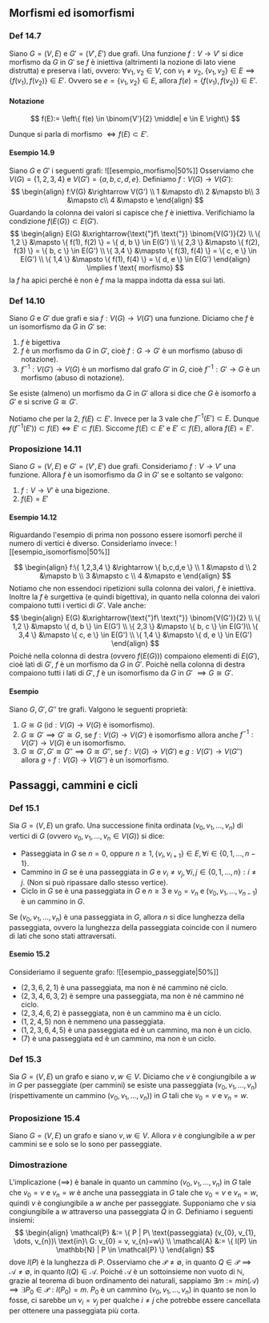 ## Morfismi ed isomorfismi
### Def 14.7
Siano $G=(V,E)$ e $G'=(V', E')$ due grafi. Una funzione $f:V\rightarrow V'$ si dice morfismo da $G$ in $G'$ se $f$ è iniettiva (altrimenti la nozione di lato viene distrutta) e preserva i lati, ovvero:
$\forall v_{1},v_{2} \in V$, con $v_{1} \neq v_{2}$, $\{ v_{1}, v_{2} \} \in E \implies \{ f(v_{1}), f(v_{2}) \} \in E'$. Ovvero se $e = \{ v_{1},v_{2} \} \in E$, allora $f(e) = \{ f(v_{1}), f(v_{2}) \} \in E'$.
#### Notazione
$$
f(E):= \left\{   f(e) \in \binom{V'}{2} \middle| e \in E  \right\}
$$

Dunque si parla di morfismo $\Longleftrightarrow f(E) \subset E'$.
#### Esempio 14.9
Siano $G$ e $G'$ i seguenti grafi:
![[esempio_morfismo|50%]]
Osserviamo che $V(G) = \{ 1,2,3,4 \}$ e $V(G') = \{ a,b,c,d,e \}$.
Definiamo $f:V(G) \rightarrow V(G')$:
$$
\begin{align}
f:V(G) &\rightarrow V(G') \\
1 &\mapsto d\\
2 &\mapsto b\\
3 &\mapsto c\\
4 &\mapsto e
\end{align}
$$
Guardando la colonna dei valori si capisce che $f$ è iniettiva.
Verifichiamo la condizione $f(E(G)) \subset E(G')$.
$$
\begin{align}
E(G) &\xrightarrow{\text{"}f\ \text{"}} \binom{V(G')}{2} \\
\{ 1,2 \} &\mapsto \{ f(1), f(2) \} = \{ d, b \} \in E(G') \\
\{ 2,3 \} &\mapsto \{ f(2), f(3) \} = \{ b, c \} \in E(G') \\
\{ 3,4 \} &\mapsto \{ f(3), f(4) \} = \{ c, e \} \in E(G') \\
\{ 1,4 \} &\mapsto \{ f(1), f(4) \} = \{ d, e \} \in E(G')
\end{align} \implies f \text{ morfismo}
$$
la $f$ ha apici perché è non è $f$ ma la mappa indotta da essa sui lati.
### Def 14.10
Siano $G$ e $G'$ due grafi e sia $f:V(G) \rightarrow V(G')$ una funzione. Diciamo che $f$ è un isomorfismo da $G$ in $G'$ se:
1) $f$ è bigettiva
2) $f$ è un morfismo da $G$ in $G'$, cioè $f:G \rightarrow G'$ è un morfismo (abuso di notazione).
3) $f^{-1}:V(G')\rightarrow V(G)$ è un morfismo dal grafo $G'$ in $G$, cioè $f^{-1}:G' \rightarrow G$ è un morfismo (abuso di notazione).

Se esiste (almeno) un morfismo da $G$ in $G'$ allora si dice che $G$ è isomorfo a $G'$ e si scrive $G \cong G'$.

Notiamo che per la 2, $f(E) \subset E'$. Invece per la 3 vale che $f^{-1}(E') \subset E$. Dunque $f(f^{-1}(E')) \subset f(E) \Longleftrightarrow E' \subset f(E)$. Siccome $f(E) \subset E'$ e $E' \subset f(E)$, allora $f(E) = E'$.
### Proposizione 14.11
Siano $G = (V, E)$ e $G' = (V', E')$ due grafi. Consideriamo $f:V \rightarrow V'$ una funzione. Allora $f$ è un isomorfismo da $G$ in $G'$ se e soltanto se valgono:
1) $f:V\rightarrow V'$ è una bigezione.
2) $f(E)=E'$

#### Esempio 14.12
Riguardando l'esempio di prima non possono essere isomorfi perché il numero di vertici è diverso.
Consideriamo invece:
![[esempio_isomorfismo|50%]]

$$
\begin{align}
f:\{ 1,2,3,4 \} &\rightarrow \{ b,c,d,e \} \\
1 &\mapsto d \\
2 &\mapsto b \\
3 &\mapsto c \\
4 &\mapsto e
\end{align}
$$
Notiamo che non essendoci ripetizioni sulla colonna dei valori, $f$ è iniettiva. Inoltre la $f$ è surgettiva (e quindi bigettiva), in quanto nella colonna dei valori compaiono tutti i vertici di $G'$.
Vale anche: 
$$
\begin{align}
E(G) &\xrightarrow{\text{"}f\ \text{"}} \binom{V(G')}{2} \\
\{ 1,2 \} &\mapsto \{ d, b \} \in E(G') \\
\{ 2,3 \} &\mapsto \{ b, c \} \in E(G')\\
\{ 3,4 \} &\mapsto \{ c, e \} \in E(G') \\
\{ 1,4 \} &\mapsto \{ d, e \} \in E(G')
\end{align}
$$
Poiché nella colonna di destra (ovvero $f(E(G))$) compaiono elementi di $E(G')$, cioè lati di $G'$, $f$ è un morfismo da $G$ in $G'$. Poichè nella colonna di destra compaiono tutti i lati di $G'$, $f$ è un isomorfismo da $G$ in $G'$ $\implies G \cong G'$.

#### Esempio
Siano $G, G', G''$ tre grafi. Valgono le seguenti proprietà:
1) $G \cong G$ ($\text{id}:V(G)\rightarrow V(G)$ è isomorfismo).
2) $G \cong G' \implies G' \cong G$, se $f:V(G) \rightarrow V(G')$ è isomorfismo allora anche $f^{-1}:V(G')\rightarrow V(G)$ è un isomorfismo.
3) $G \cong G', G'\cong G'' \implies G \cong G''$, se $f:V(G) \rightarrow V(G')$ e $g: V(G') \rightarrow V(G'')$ allora $g \circ f:V(G)\rightarrow V(G'')$ è un isomorfismo.

## Passaggi, cammini e cicli

### Def 15.1
Sia $G = (V, E)$ un grafo. Una successione finita ordinata $(v_{0},v_{1},\dots,v_{n})$ di vertici di $G$ (ovvero $v_{0}, v_{1}, \dots, v_{n} \in V(G)$) si dice:
- Passeggiata in $G$ se $n = 0$, oppure $n \geq 1, \{ v_{i}, v_{i+1} \} \in E, \forall i \in \{ 0,1,\dots,n-1 \}$.
- Cammino in $G$ se è una passeggiata in $G$ e $v_{i} \neq v_{j}, \forall i,j \in \{ 0,1,\dots,n \} : i\neq j$. (Non si può ripassare dallo stesso vertice).
- Ciclo in $G$ se è una passeggiata in $G$ e $n\geq 3$ e $v_{0} = v_{n}$ e $(v_{0}, v_{1}, \dots, v_{n-1})$ è un cammino in $G$.

Se $(v_{0}, v_{1},\dots,v_{n})$ è una passeggiata in $G$, allora $n$ si dice lunghezza della passeggiata, ovvero la lunghezza della passeggiata coincide con il numero di lati che sono stati attraversati.
#### Esemio 15.2
Consideriamo il seguente grafo:
![[esempio_passeggiate|50%]]
- $(2,3,6,2,1)$ è una passeggiata, ma non è né cammino né ciclo.
- $(2,3,4,6,3,2)$ è sempre una passeggiata, ma non è né cammino né ciclo.
- $(2,3,4,6,2)$ è passeggiata, non è un cammino ma è un ciclo.
- $(1,2,4,5)$ non è nemmeno una passeggiata.
- $(1,2,3,6,4,5)$ è una passeggiata ed è un cammino, ma non è un ciclo.
- $(7)$ è una passeggiata ed è un cammino, ma non è un ciclo.
### Def 15.3
Sia $G = (V, E)$ un grafo e siano $v,w \in V$. Diciamo che $v$ è congiungibile a $w$ in $G$ per passeggiate (per cammini) se esiste una passeggiata $(v_{0}, v_{1}, \dots, v_{n})$ (rispettivamente un cammino $(v_{0},v_{1},\dots,v_{n})$) in $G$ tali che $v_{0} = v$ e $v_{n} = w$.

### Proposizione 15.4
Siano $G=(V,E)$ un grafo e siano $v,w \in V$. Allora $v$ è congiungibile a $w$ per cammini se e solo se lo sono per passeggiate.

### Dimostrazione
L'implicazione ($\implies$) è banale in quanto un cammino $(v_{0}, v_{1}, \dots, v_{n})$ in $G$ tale che $v_{0} = v$ e $v_{n} = w$ è anche una passeggiata in $G$ tale che $v_{0} = v$ e $v_{n} = w$, quindi $v$ è congiungibile a $w$ anche per passeggiate.
Supponiamo che $v$ sia congiungibile a $w$ attraverso una passeggiata $Q$ in $G$. Definiamo i seguenti insiemi:
$$
\begin{align}
\mathcal{P} &:= \{ P | P\ \text{passeggiata} (v_{0}, v_{1}, \dots, v_{n})\ \text{in}\ G: v_{0} = v, v_{n}=w\} \\
\mathcal{A} &:= \{ l(P) \in \mathbb{N} | P \in \mathcal{P} \}
\end{align}
$$
dove $l(P)$ è la lunghezza di $P$.
Osserviamo che $\mathcal{P} \neq \emptyset$, in quanto $Q \in \mathcal{P} \implies \mathcal{A}\neq \emptyset$, in quanto $l(Q) \in \mathcal{A}$. Poiché $\mathcal{A}$ è un sottoinsieme non vuoto di $\mathbb{N}$, grazie al teorema di buon ordinamento dei naturali, sappiamo $\exists m := min(\mathcal{A}) \implies \exists P_{0} \in \mathcal{P} : l(P_{0}) = m$. $P_{0}$ è un cammino $(v_{0},v_{1},\dots,v_{n})$ in quanto se non lo fosse, ci sarebbe un $v_{i} = v_{j}$ per qualche $i\neq j$ che potrebbe essere cancellata per ottenere una passeggiata più corta.